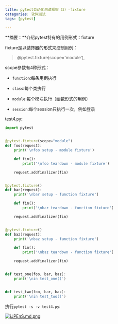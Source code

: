 ```yaml
---
title: pytest自动化测试框架（3）-fixture
categories: 软件测试
tags: [pytest]

---
```


**摘要：**介绍pytest特有的用例形式：fixture

<!-- more -->

fixture是以装饰器的形式来控制用例：

> @pytest.fixture(scope='module'),

scope参数有4种形式：

- `function`:每条用例执行

- `class`:每个类执行

- `module`:每个模块执行（函数形式的用例）

- `session`:每个session只执行一次，例如登录


test4.py:

```python
import pytest


@pytest.fixture(scope="module")
def foo(request):
    print('\nfoo setup - module fixture')

    def fin():
        print('\nfoo teardown - module fixture')

    request.addfinalizer(fin)


@pytest.fixture()
def bar(request):
    print('\nbar setup - function fixture')

    def fin():
        print('\nbar teardown - function fixture')

    request.addfinalizer(fin)


@pytest.fixture()
def baz(request):
    print('\nbaz setup - function fixture')

    def fin():
        print('\nbaz teardown - function fixture')

    request.addfinalizer(fin)


def test_one(foo, bar, baz):
    print('\nin test_one()')


def test_two(foo, bar, baz):
    print('\nin test_two()')
```

执行`pytest -s -v test4.py`:

[![iJPEnS.md.png](http://img.qizhenjun.com/TIM截图20180929143917.png)](https://imgchr.com/i/iJPEnS)